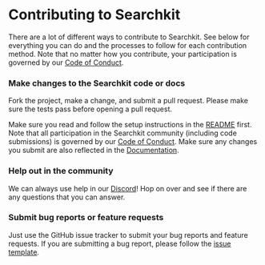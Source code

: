 # Contributing to Searchkit

There are a lot of different ways to contribute to Searchkit. See below for
everything you can do and the processes to follow for each contribution method.
Note that no matter how you contribute, your participation is governed by our
[Code of Conduct](CODE_OF_CONDUCT.md).

### Make changes to the Searchkit code or docs

Fork the project, make a change, and submit a pull request. Please make sure the tests pass before
opening a pull request.

Make sure you read and follow the setup instructions in the [README](README.md) first. Note
that all participation in the Searchkit community (including code submissions) is
governed by our [Code of Conduct](CODE_OF_CONDUCT.md). Make sure any changes you submit are also reflected in the [Documentation](docs).

### Help out in the community

We can always use help in our [Discord](https://discord.gg/CRuWmSQZQx)! Hop on over and see if there are any questions that you can answer. 

### Submit bug reports or feature requests

Just use the GitHub issue tracker to submit your bug reports and feature
requests. If you are submitting a bug report, please follow the [issue template](https://github.com/searchkit/searchkit/issues/new).
